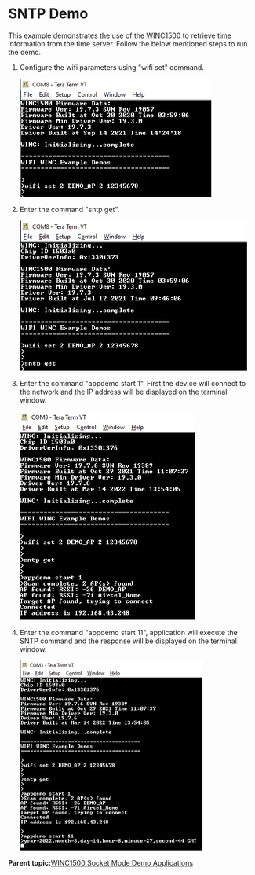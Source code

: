 # SNTP Demo

This example demonstrates the use of the WINC1500 to retrieve time information from the time server. Follow the below mentioned steps to run the demo.

1.  Configure the wifi parameters using "wifi set" command.

    ![wifi_config](GUID-3C9CE2F8-D348-4ECA-8DB9-1C6988EBFB37-low.png)

2.  Enter the command "sntp get".

    ![sntp_get_cmd](GUID-674CA4BC-A624-4EDB-9961-1D1D911C924E-low.png)

3.  Enter the command "appdemo start 1". First the device will connect to the network and the IP address will be displayed on the terminal window.

    ![sntp_start_wifi](GUID-8E2A6D38-92AA-414B-A869-D6E645C34B3D-low.png)

4.  Enter the command "appdemo start 11", application will execute the SNTP command and the response will be displayed on the terminal window.

    ![sntp_start](GUID-99E2F7D4-C920-4567-A2A4-6CE5563237BF-low.png)


**Parent topic:**[WINC1500 Socket Mode Demo Applications](GUID-52D24502-1FE3-473D-9DA1-624A4E26166B.md)

